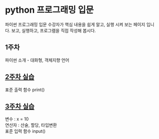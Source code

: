 # python 프로그래밍 입문
파이썬 프로그래밍 입문 수강자가 핵심 내용을 쉽게 알고, 실행 시켜 보는 페이지 입니다.
보고, 실행하고, 프로그램을 직접 작성해 봅시다.

## 1주차
파이썬 소개 - 대화형, 객체지향 언어

## [2주차 실습](https://github.com/baek-study/python/blob/main/week2.ipynb)
표준 출력 함수 print()<br>

## [3주차 실습](https://github.com/baek-study/python/blob/main/week3.ipynb)
변수 : x = 10 <br>
연산자 : 산술, 할당, 타입변환<br>
표준 입력 함수 input()
